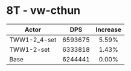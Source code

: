 # 8T - vw-cthun
| Actor | DPS | Increase |
|---|:---:|:---:|
|TWW1-2_4-set|6593675|5.59%|
|TWW1-2-set|6333818|1.43%|
|Base|6244441|0.00%|
